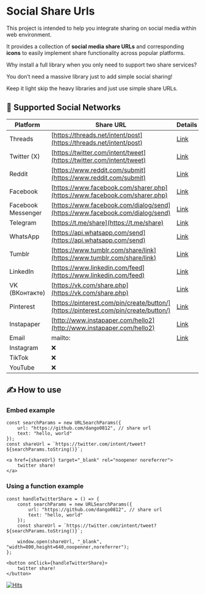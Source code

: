# Social Share Urls

This project is intended to help you integrate sharing on social media within web environment.

It provides a collection of **social media share URLs** and corresponding **icons** to easily implement share functionality across popular platforms.

Why install a full library when you only need to support two share services?

You don’t need a massive library just to add simple social sharing!

Keep it light skip the heavy libraries and just use simple share URLs.

## 📱 Supported Social Networks

| Platform           | Share URL                                                                            | Details                         | Icons                          |
| ------------------ | ------------------------------------------------------------------------------------ | ------------------------------- | ------------------------------ |
| Threads            | [https://threads.net/intent/post](https://threads.net/intent/post)                   | [Link](./details/Threads.md)    | [Link](./icons/Threads)        |
| Twitter (X)        | [https://twitter.com/intent/tweet](https://twitter.com/intent/tweet)                 | [Link](./details/Twitter.md)    | [Link](./icons/Twitter%28X%29) |
| Reddit             | [https://www.reddit.com/submit](https://www.reddit.com/submit)                       | [Link](./details/Reddit.md)     | [Link](./icons/Reddit)         |
| Facebook           | [https://www.facebook.com/sharer.php](https://www.facebook.com/sharer.php)           | [Link](./details/Facebook.md)   | [Link](./icons/Facebook)       |
| Facebook Messenger | [https://www.facebook.com/dialog/send](https://www.facebook.com/dialog/send)         | [Link](./details/Messenger.md)  | [Link](./icons/Messenger)      |
| Telegram           | [https://t.me/share](https://t.me/share)                                             | [Link](./details/Telegram.md)   | [Link](./icons/Telegram)       |
| WhatsApp           | [https://api.whatsapp.com/send](https://api.whatsapp.com/send)                       | [Link](./details/WhatsApp.md)   | [Link](./icons/WhatsApp)       |
| Tumblr             | [https://www.tumblr.com/share/link](https://www.tumblr.com/share/link)               | [Link](./details/Tumblr.md)     | [Link](./icons/Tumblr)         |
| LinkedIn           | [https://www.linkedin.com/feed](https://www.linkedin.com/feed)                       | [Link](./details/LinkedIn.md)   | [Link](./icons/LinkedIn)       |
| VK (ВКонтакте)     | [https://vk.com/share.php](https://vk.com/share.php)                                 | [Link](./details/VK.md)         | [Link](./icons/VK)             |
| Pinterest          | [https://pinterest.com/pin/create/button/](https://pinterest.com/pin/create/button/) | [Link](./details/Pinterest.md)  | [Link](./icons/Pinterest)      |
| Instapaper         | [http://www.instapaper.com/hello2](http://www.instapaper.com/hello2)                 | [Link](./details/Instapaper.md) | [Link](./icons/Instapaper)     |
| Email              | mailto:                                                                              | [Link](./details/Email.md)      | [Link](./icons/Email)          |
| Instagram          | ❌                                                                                    |                                 |                                |
| TikTok             | ❌                                                                                    |                                 |                                |
| YouTube            | ❌                                                                                    |                                 |                                |

## ✍️ How to use

### Embed example
```
const searchParams = new URLSearchParams({
    url: "https://github.com/dango0812", // share url
    text: "hello, world"
});
const shareUrl = `https://twitter.com/intent/tweet?${searchParams.toString()}`;

<a href={shareUrl} target="_blank" rel="noopener noreferrer">
    twitter share!
</a>
```
### Using a function example
```
const handleTwitterShare = () => {
    const searchParams = new URLSearchParams({
        url: "https://github.com/dango0812", // share url
        text: "hello, world"
    });
    const shareUrl = `https://twitter.com/intent/tweet?${searchParams.toString()}`;

    window.open(shareUrl, "_blank", "width=800,height=640,noopenner,noreferrer");
};

<button onClick={handleTwitterShare}>
    twitter share!
</button>
```

[![Hits](https://hits.sh/github.com/dango0812/social-share-urls.svg?label=thanks%20for%20visiting)](https://hits.sh/github.com/dango0812/social-share-urls/)
